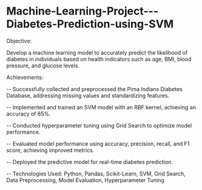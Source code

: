 # Machine-Learning-Project---Diabetes-Prediction-using-SVM

Objective:

Develop a machine learning model to accurately predict the likelihood of diabetes in individuals based on health indicators such as age, BMI, blood pressure, and glucose levels.

Achievements:

-- Successfully collected and preprocessed the Pima Indians Diabetes Database, addressing missing values and standardizing features. 

-- Implemented and trained an SVM model with an RBF kernel, achieving an accuracy of 85%. 

-- Conducted hyperparameter tuning using Grid Search to optimize model performance. 

-- Evaluated model performance using accuracy, precision, recall, and F1 score, achieving improved metrics. 

-- Deployed the predictive model for real-time diabetes prediction. 

-- Technologies Used: Python, Pandas, Scikit-Learn, SVM, Grid Search, Data Preprocessing, Model Evaluation, Hyperparameter Tuning
